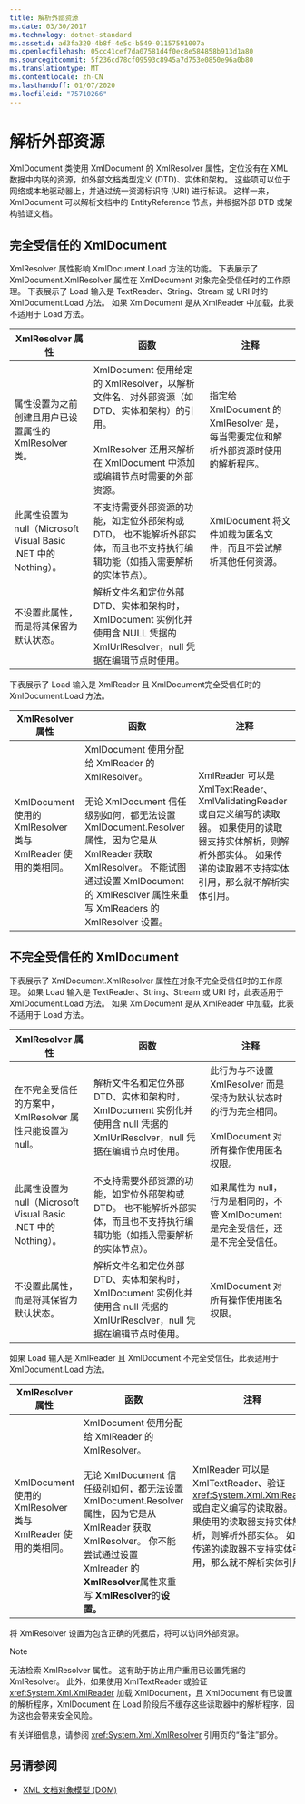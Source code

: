 ```yaml
---
title: 解析外部资源
ms.date: 03/30/2017
ms.technology: dotnet-standard
ms.assetid: ad3fa320-4b8f-4e5c-b549-01157591007a
ms.openlocfilehash: 05cc41cef7da07581d4f0ec8e584858b913d1a80
ms.sourcegitcommit: 5f236cd78cf09593c8945a7d753e0850e96a0b80
ms.translationtype: MT
ms.contentlocale: zh-CN
ms.lasthandoff: 01/07/2020
ms.locfileid: "75710266"
---
```

# <a name="resolving-external-resources"></a>解析外部资源
XmlDocument 类使用 XmlDocument 的 XmlResolver 属性，定位没有在 XML 数据中内联的资源，如外部文档类型定义 (DTD)、实体和架构。 这些项可以位于网络或本地驱动器上，并通过统一资源标识符 (URI) 进行标识。 这样一来，XmlDocument 可以解析文档中的 EntityReference 节点，并根据外部 DTD 或架构验证文档。  
  
## <a name="fully-trusted-xmldocument"></a>完全受信任的 XmlDocument  
 XmlResolver 属性影响 XmlDocument.Load 方法的功能。 下表展示了 XmlDocument.XmlResolver 属性在 XmlDocument 对象完全受信任时的工作原理。 下表展示了 Load 输入是 TextReader、String、Stream 或 URI 时的 XmlDocument.Load 方法。 如果 XmlDocument 是从 XmlReader 中加载，此表不适用于 Load 方法。  
  
|XmlResolver 属性|函数|注释|  
|--------------------------|--------------|-----------|  
|属性设置为之前创建且用户已设置属性的 XmlResolver 类。|XmlDocument 使用给定的 XmlResolver，以解析文件名、对外部资源（如 DTD、实体和架构）的引用。<br /><br /> XmlResolver 还用来解析在 XmlDocument 中添加或编辑节点时需要的外部资源。|指定给 XmlDocument 的 XmlResolver 是，每当需要定位和解析外部资源时使用的解析程序。|  
|此属性设置为 null（Microsoft Visual Basic .NET 中的 Nothing）。|不支持需要外部资源的功能，如定位外部架构或 DTD。 也不能解析外部实体，而且也不支持执行编辑功能（如插入需要解析的实体节点）。|XmlDocument 将文件加载为匿名文件，而且不尝试解析其他任何资源。|  
|不设置此属性，而是将其保留为默认状态。|解析文件名和定位外部 DTD、实体和架构时，XmlDocument 实例化并使用含 NULL 凭据的 XmlUrlResolver，null 凭据在编辑节点时使用。||  
  
 下表展示了 Load 输入是 XmlReader 且 XmlDocument完全受信任时的 XmlDocument.Load 方法。  
  
|XmlResolver 属性|函数|注释|  
|--------------------------|--------------|-----------|  
|XmlDocument 使用的 XmlResolver 类与 XmlReader 使用的类相同。|XmlDocument 使用分配给 XmlReader 的 XmlResolver。<br /><br /> 无论 XmlDocument 信任级别如何，都无法设置 XmlDocument.Resolver 属性，因为它是从 XmlReader 获取 XmlResolver。 不能试图通过设置 XmlDocument 的 XmlResolver 属性来重写 XmlReaders 的 XmlResolver 设置。|XmlReader 可以是 XmlTextReader、XmlValidatingReader 或自定义编写的读取器。 如果使用的读取器支持实体解析，则解析外部实体。 如果传递的读取器不支持实体引用，那么就不解析实体引用。|  
  
## <a name="semi-trusted-xmldocument"></a>不完全受信任的 XmlDocument  
 下表展示了 XmlDocument.XmlResolver 属性在对象不完全受信任时的工作原理。 如果 Load 输入是 TextReader、String、Stream 或 URI 时，此表适用于 XmlDocument.Load 方法。 如果 XmlDocument 是从 XmlReader 中加载，此表不适用于 Load 方法。  
  
|XmlResolver 属性|函数|注释|  
|--------------------------|--------------|-----------|  
|在不完全受信任的方案中，XmlResolver 属性只能设置为 null。|解析文件名和定位外部 DTD、实体和架构时，XmlDocument 实例化并使用含 null 凭据的 XmlUrlResolver，null 凭据在编辑节点时使用。|此行为与不设置XmlResolver 而是保持为默认状态时的行为完全相同。<br /><br /> XmlDocument 对所有操作使用匿名权限。|  
|此属性设置为 null（Microsoft Visual Basic .NET 中的 Nothing）。|不支持需要外部资源的功能，如定位外部架构或 DTD。 也不能解析外部实体，而且也不支持执行编辑功能（如插入需要解析的实体节点）。|如果属性为 null，行为是相同的，不管 XmlDocument 是完全受信任，还是不完全受信任。|  
|不设置此属性，而是将其保留为默认状态。|解析文件名和定位外部 DTD、实体和架构时，XmlDocument 实例化并使用含 null 凭据的 XmlUrlResolver，null 凭据在编辑节点时使用。|XmlDocument 对所有操作使用匿名权限。|  
  
 如果 Load 输入是 XmlReader 且 XmlDocument 不完全受信任，此表适用于 XmlDocument.Load 方法。  
  
|XmlResolver 属性|函数|注释|  
|--------------------------|--------------|-----------|  
|XmlDocument 使用的 XmlResolver 类与 XmlReader 使用的类相同。|XmlDocument 使用分配给 XmlReader 的 XmlResolver。<br /><br /> 无论 XmlDocument 信任级别如何，都无法设置 XmlDocument.Resolver 属性，因为它是从 XmlReader 获取 XmlResolver。 你不能尝试通过设置 Xmlreader 的**XmlResolver**属性来重写 **XmlResolver**的**设置。**|XmlReader 可以是 XmlTextReader、验证 <xref:System.Xml.XmlReader> 或自定义编写的读取器。 如果使用的读取器支持实体解析，则解析外部实体。 如果传递的读取器不支持实体引用，那么就不解析实体引用。|  
  
 将 XmlResolver 设置为包含正确的凭据后，将可以访问外部资源。  
  
> [!NOTE]
> 无法检索 XmlResolver 属性。 这有助于防止用户重用已设置凭据的 XmlResolver。 此外，如果使用 XmlTextReader 或验证 <xref:System.Xml.XmlReader> 加载 XmlDocument，且 XmlDocument 有已设置的解析程序，XmlDocument 在 Load 阶段后不缓存这些读取器中的解析程序，因为这也会带来安全风险。  
  
 有关详细信息，请参阅 <xref:System.Xml.XmlResolver> 引用页的“备注”部分。  
  
## <a name="see-also"></a>另请参阅

- [XML 文档对象模型 (DOM)](../../../../docs/standard/data/xml/xml-document-object-model-dom.md)
